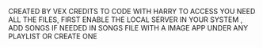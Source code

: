 CREATED BY VEX
CREDITS TO CODE WITH HARRY
TO ACCESS YOU NEED ALL THE FILES,
FIRST ENABLE THE LOCAL SERVER IN YOUR SYSTEM ,
ADD SONGS IF NEEDED IN SONGS FILE WITH A IMAGE APP UNDER ANY PLAYLIST OR CREATE ONE
